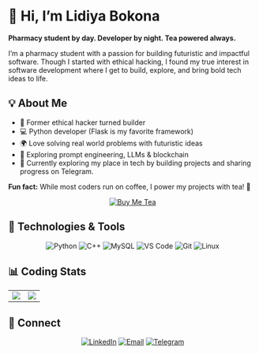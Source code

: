 # 👋 Hi, I’m **Lidiya Bokona**  
**Pharmacy student by day. Developer by night. Tea powered always.**

I’m a pharmacy student with a passion for building futuristic and impactful software. Though I started with ethical hacking, I found my true interest in software development where I get to build, explore, and bring bold tech ideas to life.

## 💡 About Me
- 🔐 Former ethical hacker turned builder
- 💻 Python developer (Flask is my favorite framework)
- 🌍 Love solving real world problems with futuristic ideas
- 🧠 Exploring prompt engineering, LLMs & blockchain
- 🔭 Currently exploring my place in tech by building projects and sharing progress on Telegram.

**Fun fact:** While most coders run on coffee, I power my projects with tea! 🍵

<div align="center">

[![Buy Me Tea](https://img.shields.io/badge/☕_Buy_Me_Tea-9370DB?style=for-the-badge&logo=buymeacoffee&logoColor=white&labelColor=000000)](https://ye-buna.com/lidiya813?ref=ye_buna)

</div>

## 💼 Technologies & Tools
<div align="center" style="margin: 15px 0;">

![Python](https://img.shields.io/badge/-Python-3776AB?style=for-the-badge&logo=python&logoColor=white)
![C++](https://img.shields.io/badge/-C%2B%2B-00599C?style=for-the-badge&logo=c%2B%2B&logoColor=white)
![MySQL](https://img.shields.io/badge/-MySQL-4479A1?style=for-the-badge&logo=mysql&logoColor=white)
![VS Code](https://img.shields.io/badge/-VSCode-007ACC?style=for-the-badge&logo=visual-studio-code&logoColor=white)
![Git](https://img.shields.io/badge/-Git-F05032?style=for-the-badge&logo=git&logoColor=white)
![Linux](https://img.shields.io/badge/-Linux-FCC624?style=for-the-badge&logo=linux&logoColor=black)

</div>

## 📊 Coding Stats
<div align="center">

<table>
  <tr>
    <td>
      <img src="https://github-readme-stats.vercel.app/api?username=Lidiya-Bokona&show_icons=true&theme=midnight-purple&hide_border=true" />
    </td>
    <td>
      <img src="https://github-readme-stats.vercel.app/api/top-langs/?username=Lidiya-Bokona&layout=compact&theme=midnight-purple&hide_border=true" />
    </td>
  </tr>
</table>

</div>

## 💜 Connect
<div align="center">

[![LinkedIn](https://img.shields.io/badge/-LinkedIn-0A66C2?style=for-the-badge&logo=linkedin&logoColor=white)](https://et.linkedin.com/in/lidiya-bokona-68621831b)
[![Email](https://img.shields.io/badge/-Email-D14836?style=for-the-badge&logo=gmail&logoColor=white)](mailto:mystery.written@gmail.com)
[![Telegram](https://img.shields.io/badge/-Telegram-26A5E4?style=for-the-badge&logo=telegram&logoColor=white)](https://t.me/tech_world_o1)

</div>
